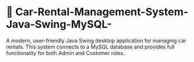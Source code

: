 # 🦋 Car-Rental-Management-System-Java-Swing-MySQL-
A modern, user-friendly Java Swing desktop application for managing car rentals. This system connects to a MySQL database and provides full functionality for both Admin and Customer roles.
